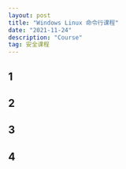 ```yaml
---
layout: post
title: "Windows Linux 命令行课程"
date: "2021-11-24"
description: "Course"
tag: 安全课程
--- 
```


## 1

## 2

## 3

## 4